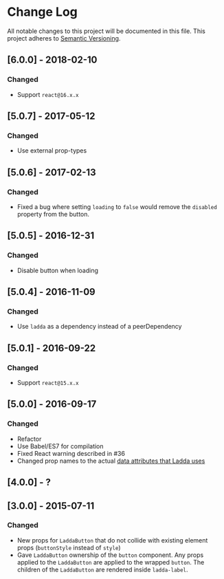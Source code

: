 # Change Log
All notable changes to this project will be documented in this file.
This project adheres to [Semantic Versioning](http://semver.org/).

## [6.0.0] - 2018-02-10
### Changed
- Support `react@16.x.x`

## [5.0.7] - 2017-05-12
### Changed
- Use external prop-types

## [5.0.6] - 2017-02-13
### Changed
- Fixed a bug where setting `loading` to `false` would remove the `disabled` property from the button.

## [5.0.5] - 2016-12-31
### Changed
- Disable button when loading

## [5.0.4] - 2016-11-09
### Changed
- Use `ladda` as a dependency instead of a peerDependency

## [5.0.1] - 2016-09-22
### Changed
- Support `react@15.x.x`

## [5.0.0] - 2016-09-17
### Changed
- Refactor
- Use Babel/ES7 for compilation
- Fixed React warning described in #36
- Changed prop names to the actual [data attributes that Ladda uses](https://github.com/hakimel/Ladda#html)

## [4.0.0] - ?

## [3.0.0] - 2015-07-11
### Changed
- New props for `LaddaButton` that do not collide with existing element props (`buttonStyle` instead of `style`)
- Gave `LaddaButton` ownership of the `button` component. Any props applied to the `LaddaButton` are applied to the wrapped `button`. The children of the `LaddaButton` are rendered inside `ladda-label`.
